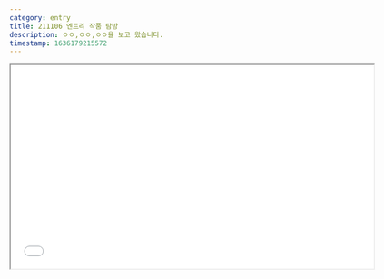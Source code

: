 ```yaml
---
category: entry
title: 211106 엔트리 작품 탐방
description: ㅇㅇ,ㅇㅇ,ㅇㅇ을 보고 왔습니다.
timestamp: 1636179215572
---
```


<div class="iwrap"><iframe src="/api/entry/616b14ea44cc5904eedab907?inject=https://pastebin.com/raw/SwfSTRHU" height="360" width="640"></iframe></div>
